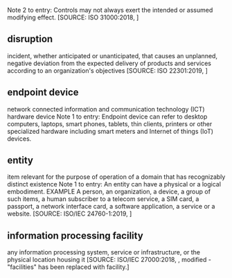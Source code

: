 Note 2 to entry: Controls may not always exert the intended or assumed modifying effect.
[SOURCE: ISO 31000:2018, ]
## 
## disruption
incident, whether anticipated or unanticipated, that causes an unplanned, negative deviation from the expected delivery of products and services according to an organization's objectives
[SOURCE: ISO 22301:2019, ]
## 
## endpoint device
network connected information and communication technology (ICT) hardware device
Note 1 to entry: Endpoint device can refer to desktop computers, laptops, smart phones, tablets, thin clients, printers or other specialized hardware including smart meters and Internet of things (IoT) devices.
## 
## entity
item relevant for the purpose of operation of a domain that has recognizably distinct existence
Note 1 to entry: An entity can have a physical or a logical embodiment.
EXAMPLE A  person,  an  organization,  a  device,  a  group  of  such  items,  a  human  subscriber  to  a  telecom service, a SIM card, a passport, a network interface card, a software application, a service or a website.
[SOURCE: ISO/IEC 24760-1:2019, ]
## 
## information processing facility
any information processing system, service or infrastructure, or the physical location housing it
[SOURCE: ISO/IEC 27000:2018, , modified - "facilities" has been replaced with facility.]
